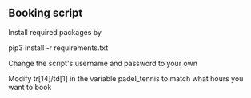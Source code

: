 ## Booking script

Install required packages by

pip3 install -r requirements.txt

Change the script's username and password to your own

Modify tr[14]/td[1] in the variable padel_tennis to match what hours you want to book
